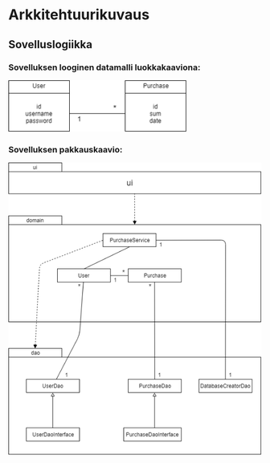 # Arkkitehtuurikuvaus

## Sovelluslogiikka

### Sovelluksen looginen datamalli luokkakaaviona:

<img src="https://github.com/guotin/ohjelmistotekniikka/blob/master/Ruokakululaskuri/dokumentaatio/luokkakaavio.png" width="355">

### Sovelluksen pakkauskaavio:

<img src="https://github.com/guotin/ohjelmistotekniikka/blob/master/Ruokakululaskuri/dokumentaatio/pakkauskaavio.png" width="575">
